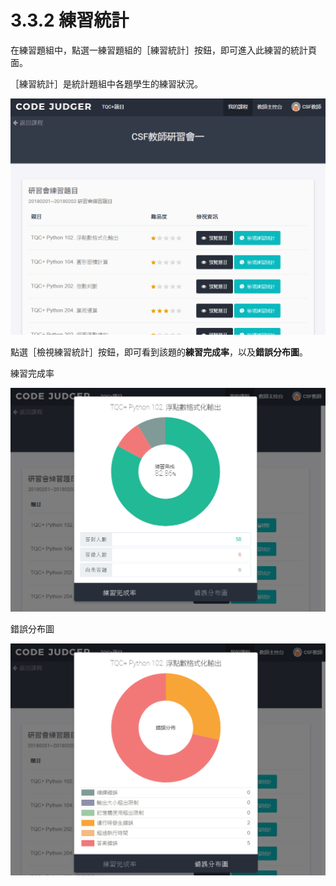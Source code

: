 # 3.3.2 練習統計

在練習題組中，點選一練習題組的［練習統計］按鈕，即可進入此練習的統計頁面。

［練習統計］是統計題組中各題學生的練習狀況。

![](../../.gitbook/assets/cjmd03-ke-cheng-02-lian-xi-ti-zu-02-lian-xi-tong-ji-00.png)

點選［檢視練習統計］按鈕，即可看到該題的**練習完成率**，以及**錯誤分布圖**。

練習完成率

![](../../.gitbook/assets/cjmd03-ke-cheng-02-lian-xi-ti-zu-02-lian-xi-tong-ji-01-jian-shi-dan-ti-lian-xi-tong-ji-01-lian-xi-wa.png)

錯誤分布圖

![](../../.gitbook/assets/cjmd03-ke-cheng-02-lian-xi-ti-zu-02-lian-xi-tong-ji-01-jian-shi-dan-ti-lian-xi-tong-ji-01-cuo-wu-fen.png)

